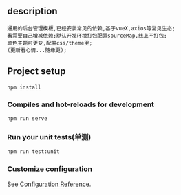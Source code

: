 ## description
```
通用的后台管理模板,已经安装常见的依赖,基于vueX,axios等常见生态;
看需要自己增减依赖;默认开发环境打包配置sourceMap,线上不打包;
颜色主题可更变,配置css/theme里;
(更新看心情...随缘更);
```
## Project setup
```
npm install
```

### Compiles and hot-reloads for development
```
npm run serve
```

### Run your unit tests(单测)
```
npm run test:unit
```

### Customize configuration
See [Configuration Reference](https://cli.vuejs.org/config/).
